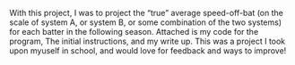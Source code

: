 With this project, I was to project the “true” average speed-off-bat (on the scale of system A, or system B, or 
some combination of the two systems) for each batter in the following season. Attached is my code for the program, The initial instructions, and my write up. This was a project I took upon myuself in school, and would love for feedback and ways to improve!
